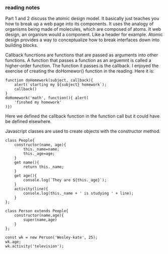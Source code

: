 ### reading notes
Part 1 and 2 discuss the atomic design model. It basically just teaches you how to break up a web page into its components. It uses the analogy of organisms being made of molecules, which are composed of atoms. It web design, an organism would a component. Like a header for example. Atomic design provides a way to conceptualize how to break interfaces down into building blocks. 

Callback funcrtions are functions that are passed as arguments into other functions. A function that passes a function as an arguemnt is called a higher-order function. The function it passes is the callback. I enjoyed the exercise of creating the doHomewor() function in the reading. Here it is:

```
function doHomework(subject, callback){
    alert(`starting my ${subject} homework`);
    callback()
}
doHomework('math', function(){ alert(
    'finshed my homework'
)})
```
Here we defined the callback function in the function call but it could have be defined elsewhere.

Javascript classes are used to create objects with the constructor method.

```
class People{
    constructor(name, age){
        this._name=name;
        this._age=age;
    }
    get name(){
        return this._name;
    }
    get age(){
        console.log(`They are ${this._age}`);
    }
    activity(line){
        console.log(this._name + ' is studying ' + line);
    }
};

class Person extends People{
    constructor(name,age){
        super(name,age)
    }
};

const wk = new Person('Wesley-kate', 25);
wk.age;
wk.activity('television');

